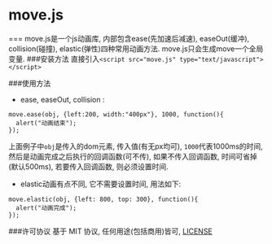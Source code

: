 # move.js
===
move.js是一个js动画库, 内部包含ease(先加速后减速), easeOut(缓冲), collision(碰撞), elastic(弹性)四种常用动画方法. move.js只会生成move一个全局变量.
###安装方法
直接引入```<script src="move.js" type="text/javascript"></script>```

###使用方法
* ease, easeOut, collision : 
```
move.ease(obj, {left:200, width:"400px"}, 1000, function(){
  alert("动画结束");
});
```
上面例子中```obj```是传入的dom元素, 传入值(有无px均可), ```1000```代表1000ms的时间, 然后是动画完成之后执行的回调函数(可不传), 如果不传入回调函数, 时间可省掉(默认500ms), 若要传入回调函数, 则必须设置时间.

* elastic动画有点不同, 它不需要设置时间, 用法如下:
```
move.elastic(obj, {left: 800, top: 300}, function(){
  alert("动画完成");
});
```
###许可协议
基于 MIT 协议, 任何用途(包括商用)皆可, [LICENSE](https://github.com/flfwzgl/move.js/blob/master/LICENSE)
